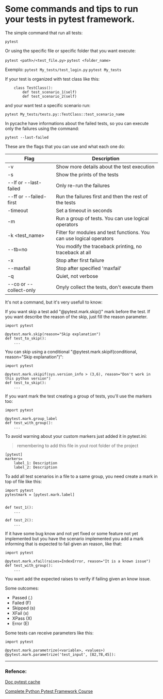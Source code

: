 # Some commands and tips to run your tests in pytest framework.

The simple command that run all tests:

`pytest`

Or using the specific file or specific folder that you want execute:

`pytest <path>/<test_file.py>`
`pytest <folder_name>`

Exemplo: 
`pytest My_tests/test_login.py`
`pytest My_tests`

If your test is organized with test class like this:

```
    class TestClass():
        def test_scenario_1(self)
        def test_scenario_2(self)
```

and your want test a specific scenario run:

`pytest My_tests/tests.py::TestClass::test_scenario_name`


In pycache have informations about the failed tests, so you can execute only the failures using the command:

`pytest --last-failed `


These are the flags that you can use and what each one do:

|Flag                    | Description                                                          |
|-----                   | -----------                                                          |
| -v                     | Show more details about the test execution                           |
| -s                     | Show the prints of the tests                                         |
| --lf or --last-failed  | Only re-run the failures                                             |
| --ff or --failed-first | Run the failures first and then the rest of the tests                |
| -timeout <value>       | Set a timeout in seconds                                             |
| -m <label>             | Run a group of tests. You can use logical operators                  |
| -k <test_name>         | Filter for modules and test functions. You can use logical operators |
| --tb=no                | You modify the traceback printing, no traceback at all               |
| -x                     | Stop after first failure                                             |
| --maxfail              | Stop after specified 'maxfail'                                       |
| -q                     | Quiet, not verbose                                                   |
| --co or --collect-only | Onyly collect the tests, don't execute them                          |


It's not a command, but it's very usefull to know:

If you want skip a test add "@pytest.mark.skip()" mark before the test. If you want describe the reason of the skip, just fill the reason parameter.

```
import pytest

@pytest.mark.skip(reason="Skip explanation")
def test_to_skip():
    ...
```

You can skip using a conditional "@pytest.mark.skipif(conditional, reason="Skip explanation")":

```
import pytest

@pytest.mark.skipif(sys.version_info > (3,6), reason="Don't work in this python version")
def test_to_skip():
    ...
```

If you want mark the test creating a group of tests, you'll use the markers too:

```
import pytest

@pytest.mark.group_label
def test_with_group():
    ...
```

To avoid warning about your custom markers just added it in pytest.ini:
> remembering to add this file in yout root folder of the project

```
[pytest]
markers=
    label_1: Description
    label_2: Description
```

To add all test scenarios in a file to a same group, you need create a mark in top of file like this:

```
import pytest
pytestmark = [pytest.mark.label]


def test_1():
    ...

def test_2():
    ...
```

If it have some bug know and not yet fixed or some feature not yet implemented but you have the scenario implemented you add a mark informing that is expected to fail given an reason, like that:

```
import pytest

@pytest.mark.xfail(raises=IndexError, reason="It is a known issue")
def test_with_group():
    ...
```

You want add the expected raises to verify if failing given an know issue.


Some outcomes:
- Passed (.)
- Failed (F)
- Skipped (s)
- XFail (x)
- XPass (X)
- Error (E)


Some tests can receive parameters like this:

```
import pytest

@pytest.mark.parametrize(<variable>, <values>)
@pytest.mark.parametrize('test_input', [82,78,45]):

```



-------------------------------------
### Refence: 

[Doc pytest cache](https://docs.pytest.org/en/latest/how-to/cache.html)

[Complete Python Pytest Framework Course](https://www.udemy.com/course/python-automation-pytest/?couponCode=ST5MT020225)
